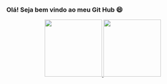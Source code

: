 ### Olá! Seja bem vindo ao meu Git Hub 😄

<div align="center">
  <a href="https://github.com/iiamlink">
  <img height="150em" src="https://github-readme-stats.vercel.app/api?username=iiamlink&show_icons=true&theme=dracula&include_all_commits=true&count_private=true"/>
  <img height="150em" src="https://github-readme-stats.vercel.app/api/top-langs/?username=iiamlink&layout=compact&langs_count=7&theme=dracula"/>
</div>
